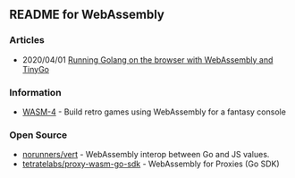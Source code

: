 ## README for WebAssembly


### Articles
- 2020/04/01 [Running Golang on the browser with WebAssembly and TinyGo](https://marianogappa.github.io/software/2020/04/01/webassembly-tinygo-cheesse/)


### Information
- [WASM-4](https://wasm4.org/) - Build retro games using WebAssembly for a fantasy console


### Open Source
- [norunners/vert](https://github.com/norunners/vert) - WebAssembly interop between Go and JS values.
- [tetratelabs/proxy-wasm-go-sdk](https://github.com/tetratelabs/proxy-wasm-go-sdk) - WebAssembly for Proxies (Go SDK)

